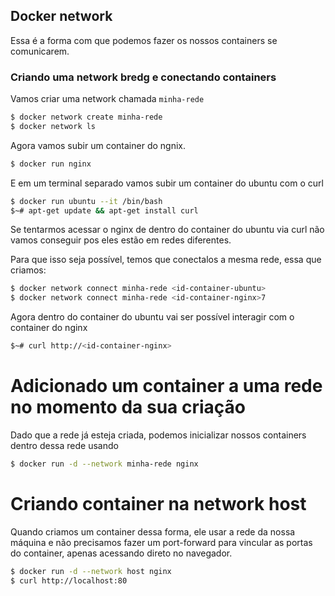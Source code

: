 ## Docker network
Essa é a forma com que podemos fazer os nossos containers se comunicarem.

### Criando uma network bredg e conectando containers
Vamos criar uma network chamada `minha-rede`
```bash
$ docker network create minha-rede
$ docker network ls
```
Agora vamos subir um container do ngnix.
```bash
$ docker run nginx
```

E em um terminal separado vamos subir um container do ubuntu com o curl
```bash
$ docker run ubuntu --it /bin/bash
$~# apt-get update && apt-get install curl
```

Se tentarmos acessar o nginx de dentro do container do ubuntu via curl não vamos conseguir
pos eles estão em redes diferentes.

Para que isso seja possível, temos que conectalos a mesma rede, essa que criamos:
```bash
$ docker network connect minha-rede <id-container-ubuntu>    
$ docker network connect minha-rede <id-container-nginx>7
```

Agora dentro do container do ubuntu vai ser possível interagir com o container do nginx
```bash
$~# curl http://<id-container-nginx>
```

# Adicionado um container a uma rede no momento da sua criação
Dado que a rede já esteja criada, podemos inicializar nossos containers dentro dessa rede usando
```bash
$ docker run -d --network minha-rede nginx 
```

# Criando container na network host
Quando criamos um container dessa forma, ele usar a rede da nossa máquina e não
precisamos fazer um port-forward para vincular as portas do container, apenas acessando direto no navegador.
```bash
$ docker run -d --network host nginx 
$ curl http://localhost:80
```